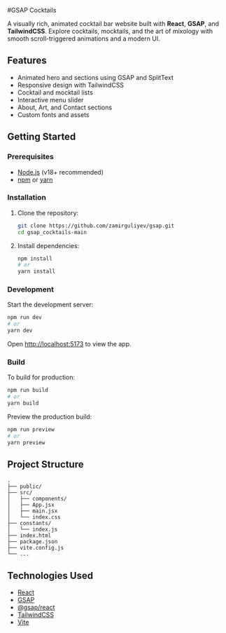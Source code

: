 #GSAP Cocktails

A visually rich, animated cocktail bar website built with **React**, **GSAP**, and **TailwindCSS**. Explore cocktails, mocktails, and the art of mixology with smooth scroll-triggered animations and a modern UI.

## Features

- Animated hero and sections using GSAP and SplitText
- Responsive design with TailwindCSS
- Cocktail and mocktail lists
- Interactive menu slider
- About, Art, and Contact sections
- Custom fonts and assets

## Getting Started

### Prerequisites

- [Node.js](https://nodejs.org/) (v18+ recommended)
- [npm](https://www.npmjs.com/) or [yarn](https://yarnpkg.com/)

### Installation

1. Clone the repository:
   ```sh
   git clone https://github.com/zamirguliyev/gsap.git
   cd gsap_cocktails-main
   ```

2. Install dependencies:
   ```sh
   npm install
   # or
   yarn install
   ```

### Development

Start the development server:

```sh
npm run dev
# or
yarn dev
```

Open [http://localhost:5173](http://localhost:5173) to view the app.

### Build

To build for production:

```sh
npm run build
# or
yarn build
```

Preview the production build:

```sh
npm run preview
# or
yarn preview
```

## Project Structure

```
.
├── public/
├── src/
│   ├── components/
│   ├── App.jsx
│   ├── main.jsx
│   └── index.css
├── constants/
│   └── index.js
├── index.html
├── package.json
├── vite.config.js
└── ...
```

## Technologies Used

- [React](https://react.dev/)
- [GSAP](https://gsap.com/)
- [@gsap/react](https://gsap.com/resources/React/)
- [TailwindCSS](https://tailwindcss.com/)
- [Vite](https://vitejs.dev/)